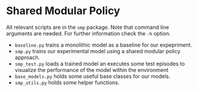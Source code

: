 # Shared Modular Policy

All relevant scripts are in the ```smp``` package. Note that command line arguments are needed. For further information 
check the ```-h``` option. 
- ```baseline.py``` trains a monolithic model as a baseline for our expepriment.
- ```smp.py``` trains our experimental model using a shared modular policy approach. 
- ```smp_test.py``` loads a trained model an executes some test episodes to visualize the performance of the model 
  within the environment
- ```base_models.py``` holds some useful base classes for our models. 
- ```smp_utils.py``` holds some helper functions.